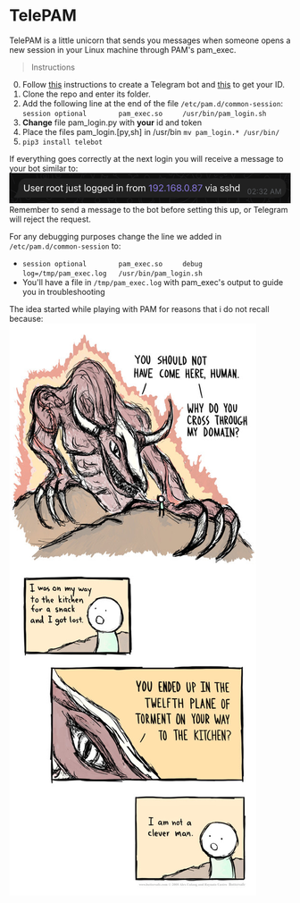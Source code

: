 
# TelePAM

TelePAM is a little unicorn that sends you messages when someone opens a new session in your Linux machine through PAM's pam_exec.


> Instructions

0. Follow [this](https://blog.devgenius.io/how-to-set-up-your-telegram-bot-using-botfather-fd1896d68c02) instructions to create a Telegram bot and [this](https://botostore.com/c/getmyid_bot/) to get your ID.
1. Clone the repo and enter its folder.
2. Add the following line at the end of the file `/etc/pam.d/common-session`:
 `session optional        pam_exec.so     /usr/bin/pam_login.sh`
3. **Change** file pam_login.py with **your** id and token
4. Place the files pam_login.[py,sh] in /usr/bin
	`mv pam_login.* /usr/bin/`
5. `pip3 install telebot`

If everything goes correctly at the next login you will receive a message to your bot similar to:
![alt text](https://github.com/xawos/telepam/blob/master/test.png?raw=true)
Remember to send a message to the bot before setting this up, or Telegram will reject the request.

For any debugging purposes change the line we added in `/etc/pam.d/common-session` to:
- `session optional        pam_exec.so     debug   log=/tmp/pam_exec.log   /usr/bin/pam_login.sh`
- You'll have a file in `/tmp/pam_exec.log` with pam_exec's output to guide you in troubleshooting

The idea started while playing with PAM for reasons that i do not recall because:
![alt text](https://github.com/xawos/telepam/blob/master/notacleverman.jpg?raw=true)
